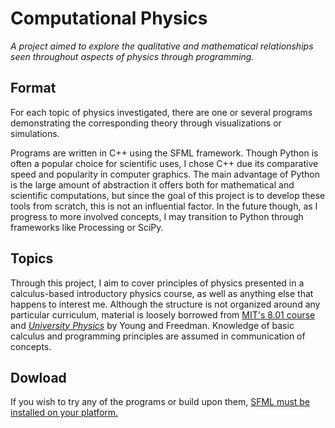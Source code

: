 # Computational Physics

*A project aimed to explore the qualitative and mathematical relationships seen throughout aspects of physics through programming.*
 
## Format

For each topic of physics investigated, there are one or several programs demonstrating the corresponding theory through visualizations or simulations.

Programs are written in C++ using the SFML framework. Though Python is often a popular choice for scientific uses, I chose C++ due its comparative speed and popularity in computer graphics. The main advantage of Python is the large amount of abstraction it offers both for mathematical and scientific computations, but since the goal of this project is to develop these tools from scratch, this is not an influential factor. In the future though, as I progress to more involved concepts, I may transition to Python through frameworks like Processing or SciPy.

## Topics

Through this project, I aim to cover principles of physics presented in a calculus-based introductory physics course, as well as anything else that happens to interest me. Although the structure is not organized around any particular curriculum, material is loosely borrowed from [MIT's 8.01 course](https://ocw.mit.edu/courses/physics/8-01sc-classical-mechanics-fall-2016/index.htm) and [*University Physics*](https://www.pearson.com/us/higher-education/program/Young-Modified-Mastering-Physics-with-Pearson-e-Text-Standalone-Access-Card-for-University-Physics-with-Modern-Physics-15th-Edition/PGM2485469.html) by Young and Freedman. Knowledge of basic calculus and programming principles are assumed in communication of concepts.

## Dowload

If you wish to try any of the programs or build upon them, [SFML must be installed on your platform.](https://www.sfml-dev.org/tutorials/2.5/)

